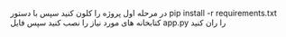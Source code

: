 در مرحله اول پروژه را کلون کنید
سپس با دستور pip install -r requirements.txt کتابخانه های مورد نیاز را نصب کنید
سپس فایل app.py را ران کنید
